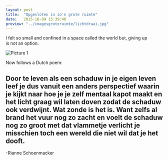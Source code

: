 ```yaml
---
layout: post
title:  "Opgesloten in zo'n grote ruimte"
date:   2015-10-09 15:39:40
preview: "../imagesgroteruimte/lichtdraai.jpg"
---
```




I felt so small and confined in a space called the world but, giving up is not an option.

![Picture 1](../../../../imagesgroteruimte/alleenmetlicht.jpg)

Now follows a Dutch poem:

Door te leven als een schaduw in je eigen
leven leef je dus vanuit een anders
perspectief waarin je kijkt naar hoe je je zelf
mentaal kapot maakt en het licht graag wil
laten doven zodat de schaduw ook verdwijnt.
Wat zonde is het is. Want zelfs al brand het
vuur nog zo zacht en voelt de schaduw nog
zo groot met dat vlammetje verlicht je
misschien toch een wereld die niet wil dat je
het dooft.
-
-Rianne Schoenmacker

